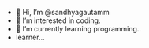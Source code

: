 - 👋 Hi, I’m @sandhyagautamm
- 👀 I’m interested in coding.
- 🌱 I’m currently learning programming..
-  learner...


<!---
sandhyagautamm/sandhyagautamm is a ✨ special ✨ repository because its `README.md` (this file) appears on your GitHub profile.
You can click the Preview link to take a look at your changes.
--->

